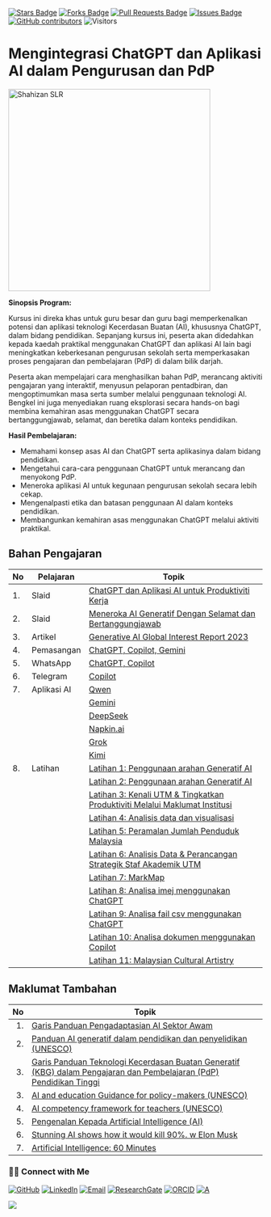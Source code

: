 <a href="https://github.com/drshahizan/short-course/stargazers"><img src="https://img.shields.io/github/stars/drshahizan/short-course" alt="Stars Badge"/></a>
<a href="https://github.com/drshahizan/short-course/network/members"><img src="https://img.shields.io/github/forks/drshahizan/short-course" alt="Forks Badge"/></a>
<a href="https://github.com/drshahizan/short-course/pulls"><img src="https://img.shields.io/github/issues-pr/drshahizan/short-course" alt="Pull Requests Badge"/></a>
<a href="https://github.com/drshahizan/short-course"><img src="https://img.shields.io/github/issues/drshahizan/short-course" alt="Issues Badge"/></a>
<a href="https://github.com/drshahizan/short-course/graphs/contributors"><img alt="GitHub contributors" src="https://img.shields.io/github/contributors/drshahizan/short-course?color=2b9348"></a>
![Visitors](https://api.visitorbadge.io/api/visitors?path=https%3A%2F%2Fgithub.com%2Fdrshahizan%2Fshort-course&labelColor=%23d9e3f0&countColor=%23697689&style=flat)


# Mengintegrasi ChatGPT dan Aplikasi AI dalam Pengurusan dan PdP

 <img src="https://ecentral.my/wp-content/uploads/2024/10/ai-dalam-delima.png" alt="Shahizan SLR"  height="400">

**Sinopsis Program:**

Kursus ini direka khas untuk guru besar dan guru bagi memperkenalkan potensi dan aplikasi teknologi Kecerdasan Buatan (AI), khususnya ChatGPT, dalam bidang pendidikan. Sepanjang kursus ini, peserta akan didedahkan kepada kaedah praktikal menggunakan ChatGPT dan aplikasi AI lain bagi meningkatkan keberkesanan pengurusan sekolah serta memperkasakan proses pengajaran dan pembelajaran (PdP) di dalam bilik darjah.

Peserta akan mempelajari cara menghasilkan bahan PdP, merancang aktiviti pengajaran yang interaktif, menyusun pelaporan pentadbiran, dan mengoptimumkan masa serta sumber melalui penggunaan teknologi AI. Bengkel ini juga menyediakan ruang eksplorasi secara hands-on bagi membina kemahiran asas menggunakan ChatGPT secara bertanggungjawab, selamat, dan beretika dalam konteks pendidikan.

**Hasil Pembelajaran:**

* Memahami konsep asas AI dan ChatGPT serta aplikasinya dalam bidang pendidikan.
* Mengetahui cara-cara penggunaan ChatGPT untuk merancang dan menyokong PdP.
* Meneroka aplikasi AI untuk kegunaan pengurusan sekolah secara lebih cekap.
* Mengenalpasti etika dan batasan penggunaan AI dalam konteks pendidikan.
* Membangunkan kemahiran asas menggunakan ChatGPT melalui aktiviti praktikal.

## Bahan Pengajaran

| No | Pelajaran | Topik |
|--------|---------|---------|
| 1.| Slaid |[ChatGPT dan Aplikasi AI untuk Produktiviti Kerja](https://liveutm-my.sharepoint.com/:b:/g/personal/shahizan_live_utm_my/EcV1RRD5mW9LqYByUmWaoEkBfipQgzDmSsIZgYge2xSXYw?e=Tqnx1q)
| 2.| Slaid |[Meneroka AI Generatif Dengan Selamat dan Bertanggungjawab](https://liveutm-my.sharepoint.com/:p:/g/personal/shahizan_live_utm_my/ERXy76ZaHpBImoI6aiWEXTUBZAvPXsMokDQ70996_LgGOw?e=od9XJ2)
| 3.| Artikel |[Generative AI Global Interest Report 2023](https://www.electronicshub.org/generative-ai-global-interest-report-2023/)
| 4. | Pemasangan |[ChatGPT, Copilot, Gemini](./materials/signin.md)|
| 5. | WhatsApp |[ChatGPT, Copilot](./materials/wa-chatgpt.md)|
| 6. | Telegram |[Copilot](./materials/telegram.md)|
| 7. | Aplikasi AI |[Qwen](./materials/qwen.md)|
|  |  |[Gemini](https://gemini.google.com/app)|
|  |  |[DeepSeek](./materials/deepseek.md)|
|  |  |[Napkin.ai](./materials//napkin.md)|
|  |  |[Grok](./materials/grok.md)|
|  |  |[Kimi](./materials/kimi.md)|
|8.  | Latihan | [Latihan 1: Penggunaan arahan Generatif AI](https://github.com/drshahizan/ai-tools/blob/main/materials/untw/fungsi.md)|
|  |  | [Latihan 2: Penggunaan arahan Generatif AI](./materials/latihan2.md)|
|  |  | [Latihan 3: Kenali UTM & Tingkatkan Produktiviti Melalui Maklumat Institusi](./materials/latihan3.md)|
|  |  | [Latihan 4: Analisis data dan visualisasi](./materials/latihan4.md)|
|  |  | [Latihan 5: Peramalan Jumlah Penduduk Malaysia](./materials/latihan5.md)|
|  |  | [Latihan 6: Analisis Data & Perancangan Strategik Staf Akademik UTM](./materials/latihan6.md)|
|  |  | [Latihan 7: MarkMap](https://github.com/drshahizan/ai-tools/blob/main/materials/pimpin/markmap.md)|
|  |  | [Latihan 8: Analisa imej menggunakan ChatGPT](https://github.com/drshahizan/ai-tools/blob/main/materials/untw/dokumen_untw.md)|
|  |  | [Latihan 9: Analisa fail csv menggunakan ChatGPT](https://github.com/drshahizan/ai-tools/blob/main/materials/untw/dokumen_chatgpt.md)|
|  |  | [Latihan 10: Analisa dokumen menggunakan Copilot](https://github.com/drshahizan/ai-tools/blob/main/materials/untw/dokumen_copilot.md)|
|  |  | [Latihan 11: Malaysian Cultural Artistry](https://github.com/drshahizan/Generative-AI-Playground/blob/main/materials/drawing.md) |

## Maklumat Tambahan

| No | Topik |
|--------:|---------|
|1.|[Garis Panduan Pengadaptasian AI Sektor Awam](https://www.jdn.gov.my/garis-panduan-pengadaptasian-ai-sektor-awam/)|
|2.|[Panduan AI generatif dalam pendidikan dan penyelidikan (UNESCO)]()|
|3.|[Garis Panduan Teknologi Kecerdasan Buatan Generatif (KBG) dalam Pengajaran dan Pembelajaran (PdP) Pendidikan Tinggi](https://cdex-apps.utm.my/files/meipta/GARIS_PANDUAN_PENGGUNAAN_AI.pdf)|
|3.|[AI and education Guidance for policy-makers (UNESCO)]()|
|4.|[AI competency framework for teachers (UNESCO)]()|
|5.|[Pengenalan Kepada Artificial Intelligence (AI)](https://youtu.be/kms0WrEbs0Q?si=woVk00RDgFNC5rBd)|
|6.|[Stunning AI shows how it would kill 90%. w Elon Musk](https://youtu.be/J6Mdq3n6kgk?si=4G0k5-WNH55pBMhw)|
|7.|[Artificial Intelligence: 60 Minutes ](https://youtu.be/aZ5EsdnpLMI?si=3aEFdMyTnOWZTuCZ)|


### 🙌🏻 Connect with Me
<p align="left">
    <a href="https://github.com/drshahizan" target="_blank"><img alt="GitHub" src="https://img.shields.io/badge/-@drshahizan-181717?style=flat-square&logo=GitHub&logoColor=white"></a>
    <a href="https://www.linkedin.com/in/drshahizan" target="_blank"><img alt="LinkedIn" src="https://img.shields.io/badge/-drshahizan-blue?style=flat-square&logo=Linkedin&logoColor=white&link=https://www.linkedin.com/in/drshahizan/"></a>
    <a href="mailto:shahizan@utm.my" target="_blank"><img alt="Email" src="https://img.shields.io/badge/-shahizan@utm.my-c14438?style=flat-square&logo=Gmail&logoColor=white&link=mailto:shahizan@utm.my.com"></a>
    <a href="https://www.researchgate.net/profile/Mohd-Othman-28" target="_blank"><img alt="ResearchGate" src="https://img.shields.io/badge/-ResearchGate-00CCBB?style=flat-square&logo=ResearchGate&logoColor=white"></a>
    <a href="https://orcid.org/0000-0003-4261-1873" target="_blank"><img alt="ORCID" src="https://img.shields.io/badge/-ORCID-A6CE39?style=flat-square&logo=ORCID&logoColor=white"></a> 
 <a href="https://visitorbadge.io/status?path=https%3A%2F%2Fgithub.com%2Fdrshahizan" target="_blank"><img alt="A" src="https://api.visitorbadge.io/api/visitors?path=https%3A%2F%2Fgithub.com%2Fdrshahizan&labelColor=%23697689&countColor=%23555555&style=plastic"></a>
 
![](https://hit.yhype.me/github/profile?user_id=81284918)
</p>
